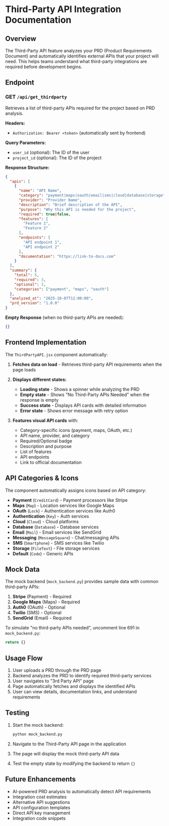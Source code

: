 # Third-Party API Integration Documentation

## Overview

The Third-Party API feature analyzes your PRD (Product Requirements Document) and automatically identifies external APIs that your project will need. This helps teams understand what third-party integrations are required before development begins.

## Endpoint

### GET `/api/get_thirdparty`

Retrieves a list of third-party APIs required for the project based on PRD analysis.

**Headers:**
- `Authorization: Bearer <token>` (automatically sent by frontend)

**Query Parameters:**
- `user_id` (optional): The ID of the user
- `project_id` (optional): The ID of the project

**Response Structure:**

```json
{
  "apis": [
    {
      "name": "API Name",
      "category": "payment|maps|oauth|email|sms|cloud|database|storage",
      "provider": "Provider Name",
      "description": "Brief description of the API",
      "purpose": "Why this API is needed for the project",
      "required": true|false,
      "features": [
        "Feature 1",
        "Feature 2"
      ],
      "endpoints": [
        "API endpoint 1",
        "API endpoint 2"
      ],
      "documentation": "https://link-to-docs.com"
    }
  ],
  "summary": {
    "total": 5,
    "required": 3,
    "optional": 2,
    "categories": ["payment", "maps", "oauth"]
  },
  "analyzed_at": "2025-10-07T12:00:00",
  "prd_version": "1.0.0"
}
```

**Empty Response** (when no third-party APIs are needed):
```json
{}
```

## Frontend Implementation

The `ThirdPartyAPI.jsx` component automatically:

1. **Fetches data on load** - Retrieves third-party API requirements when the page loads
2. **Displays different states:**
   - **Loading state** - Shows a spinner while analyzing the PRD
   - **Empty state** - Shows "No Third-Party APIs Needed" when the response is empty
   - **Success state** - Displays API cards with detailed information
   - **Error state** - Shows error message with retry option

3. **Features visual API cards** with:
   - Category-specific icons (payment, maps, OAuth, etc.)
   - API name, provider, and category
   - Required/Optional badge
   - Description and purpose
   - List of features
   - API endpoints
   - Link to official documentation

## API Categories & Icons

The component automatically assigns icons based on API category:

- **Payment** (`CreditCard`) - Payment processors like Stripe
- **Maps** (`Map`) - Location services like Google Maps
- **OAuth** (`Lock`) - Authentication services like Auth0
- **Authentication** (`Key`) - Auth services
- **Cloud** (`Cloud`) - Cloud platforms
- **Database** (`Database`) - Database services
- **Email** (`Mail`) - Email services like SendGrid
- **Messaging** (`MessageSquare`) - Chat/messaging APIs
- **SMS** (`Smartphone`) - SMS services like Twilio
- **Storage** (`FileText`) - File storage services
- **Default** (`Code`) - Generic APIs

## Mock Data

The mock backend (`mock_backend.py`) provides sample data with common third-party APIs:

1. **Stripe** (Payment) - Required
2. **Google Maps** (Maps) - Required
3. **Auth0** (OAuth) - Optional
4. **Twilio** (SMS) - Optional
5. **SendGrid** (Email) - Required

To simulate "no third-party APIs needed", uncomment line 691 in `mock_backend.py`:
```python
return {}
```

## Usage Flow

1. User uploads a PRD through the PRD page
2. Backend analyzes the PRD to identify required third-party services
3. User navigates to "3rd Party API" page
4. Page automatically fetches and displays the identified APIs
5. User can view details, documentation links, and understand requirements

## Testing

1. Start the mock backend:
   ```bash
   python mock_backend.py
   ```

2. Navigate to the Third-Party API page in the application

3. The page will display the mock third-party API data

4. Test the empty state by modifying the backend to return `{}`

## Future Enhancements

- AI-powered PRD analysis to automatically detect API requirements
- Integration cost estimates
- Alternative API suggestions
- API configuration templates
- Direct API key management
- Integration code snippets

